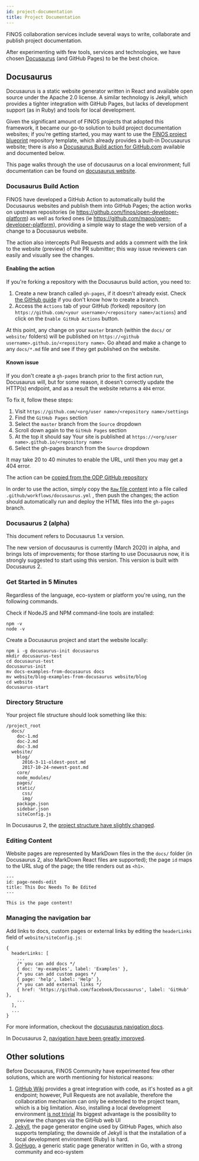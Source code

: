 ```yaml
---
id: project-documentation
title: Project Documentation
---
```


FINOS collaboration services include several ways to write, collaborate and publish project documentation.

After experimenting with few tools, services and technologies, we have chosen [Docusaurus](#using-docusaurus) (and GitHub Pages) to be the best choice.

## Docusaurus

Docusaurus is a static website generator written in React and available open source under the Apache 2.0 license. A similar technology is Jekyll, which provides a tighter integration with GitHub Pages, but lacks of development support (as in Ruby) and tools for local development.

Given the significant amount of FINOS projects that adopted this framework, it became our go-to solution to build project documentation websites; if you're getting started, you may want to use the [FINOS project blueprint](https://github.com/finos/project-blueprint) repository template, which already provides a built-in Docusaurus website; there is also a [Docusaurus Build action for GitHub.com](#docusaurus-build-action) available and documented below.

This page walks through the use of docusaurus on a local environment; full documentation can be found on [docusaurus website](https://docusaurus.io/).

### Docusaurus Build Action
FINOS have developed a GitHub Action to automatically build the Docusaurus websites and publish them into GitHub Pages; the action works on upstream repositories (ie https://github.com/finos/open-developer-platform) as well as forked ones (ie https://github.com/maoo/open-developer-platform), providing a simple way to stage the web version of a change to a Docusaurus website.

The action also intercepts Pull Requests and adds a comment with the link to the website (preview) of the PR submitter; this way issue reviewers can easily and visually see the changes.

#### Enabling the action
If you're forking a repository with the Docusaurus build action, you need to:

1. Create a new branch called `gh-pages`, if it doesn't already exist. Check [the GitHub guide](https://help.github.com/en/github/collaborating-with-issues-and-pull-requests/creating-and-deleting-branches-within-your-repository) if you don't know how to create a branch.
2. Access the `Actions` tab of your GitHub (forked) repository (on `https://github.com/<your username>/<repository name>/actions`) and click on the `Enable GitHub Actions` button.

At this point, any change on your `master` branch (within the `docs/` or `website/` folders) will be published on `https://<github username>.github.io/<repository name>`. Go ahead and make a change to any `docs/*.md` file and see if they get published on the website.

#### Known issue
If you don't create a `gh-pages` branch prior to the first action run, Docusaurus will, but for some reason, it doesn’t correctly update the HTTP(s) endpoint, and as a result the website returns a `404` error.

To fix it, follow these steps:

1. Visit `https://github.com/<org/user name>/<repository name>/settings`
2. Find the `GitHub Pages` section
3. Select the `master` branch from the `Source` dropdown
4. Scroll down again to the `GitHub Pages` section
5. At the top it should say Your site is published at `https://<org/user name>.github.io/<repository name>`
6. Select the gh-pages branch from the `Source` dropdown

It may take 20 to 40 minutes to enable the URL, until then you may get a 404 error.

The action can be [copied from the ODP GitHub repository](https://github.com/finos/open-developer-platform/blob/master/.github/workflows/docusaurus.yml)

In order to use the action, simply copy the [`Raw` file content](https://github.com/finos/open-developer-platform/blob/master/.github/workflows/docusaurus.yml) into a file called `.github/workflows/docusaurus.yml` , then push the changes; the action should automatically run and deploy the HTML files into the `gh-pages` branch.

### Docusaurus 2 (alpha)
This document refers to Docusaurus 1.x version.

The new version of docusaurus is currently (March 2020) in alpha, and brings lots of improvements; for those starting to use Docusaurus now, it is strongly suggested to start using this version. This version is built with Docusaurus 2.

### Get Started in 5 Minutes
Regardless of the language, eco-system or platform you're using, run the following commands.

Check if NodeJS and NPM command-line tools are installed:
```
npm -v
node -v
```

Create a Docusaurus project and start the website locally:
```
npm i -g docusaurus-init docusaurus
mkdir docusaurus-test
cd docusaurus-test
docusaurus-init
mv docs-examples-from-docusaurus docs
mv website/blog-examples-from-docusaurus website/blog
cd website
docusaurus-start
```

### Directory Structure
Your project file structure should look something like this:

```
/project_root
  docs/
    doc-1.md
    doc-2.md
    doc-3.md
  website/
    blog/
      2016-3-11-oldest-post.md
      2017-10-24-newest-post.md
    core/
    node_modules/
    pages/
    static/
      css/
      img/
    package.json
    sidebar.json
    siteConfig.js
```

In Docusaurus 2, the [project structure have slightly changed](https://v2.docusaurus.io/docs/installation#project-structure). 

### Editing Content
Website pages are represented by MarkDown files in the the `docs/` folder (in Docusaurus 2, also MarkDown React files are supported); the page `id` maps to the URL slug of the page; the title renders out as `<h1>`.

```
---
id: page-needs-edit
title: This Doc Needs To Be Edited
---

This is the page content!
```

### Managing the navigation bar
Add links to docs, custom pages or external links by editing the `headerLinks` field of `website/siteConfig.js`:

```
{
  headerLinks: [
    ...
    /* you can add docs */
    { doc: 'my-examples', label: 'Examples' },
    /* you can add custom pages */
    { page: 'help', label: 'Help' },
    /* you can add external links */
    { href: 'https://github.com/facebook/Docusaurus', label: 'GitHub' },
    ...
  ],
  ...
}
```
For more information, checkout the [docusaurus navigation docs](https://docusaurus.io/docs/en/navigation).

In Docusaurus 2, [navigation have been greatly improved](https://v2.docusaurus.io/docs/sidebar).

## Other solutions
Before Docusaurus, FINOS Community have experimented few other solutions, which are worth mentioning for historical reasons:

1. [GitHub Wiki](https://help.github.com/en/github/building-a-strong-community/about-wikis) provides a great integration with code, as it's hosted as a git endpoint; however, Pull Requests are not available, therefore the collaboration mechanism can only be extended to the project team, which is a big limitation. Also, installing a local development environment [is not trivial](https://gist.github.com/suewonjp/7493de784f4a88c63d1810031609ee35) Its biggest advantage is the possibility to preview the changes via the GitHub web UI
2. [Jekyll](https://jekyllrb.com/), the page generator engine used by GitHub Pages, which also supports templating; the downside of Jekyll is that the installation of a local development environment (Ruby) is hard.
3. [GoHugo](https://gohugo.io/), a generic static page generator written in Go, with a strong community and eco-system
